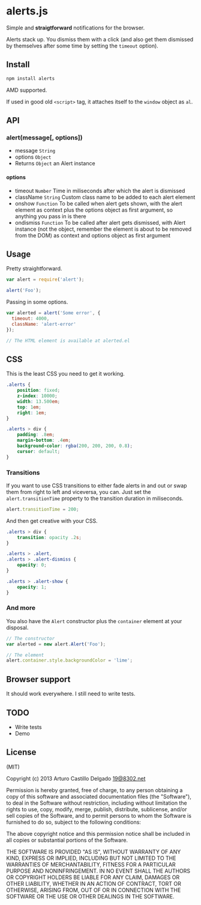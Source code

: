 # alerts.js

Simple and **straigtforward** notifications for the browser.

Alerts stack up. You dismiss them with a click (and also get them dismissed by themselves after some time by setting the `timeout` option). 

## Install

```bash
npm install alerts
```

AMD supported.

If used in good old `<script>` tag, it attaches itself to the `window` object as `al`.

## API

### alert(message[, options])

- message `String`
- options `Object`
- Returns `Object` an Alert instance

#### options

- timeout `Number` Time in miliseconds after which the alert is dismissed
- className `String` Custom class name to be added to each alert element
- onshow `Function` To be called when alert gets shown, with the alert element as context plus the options object as first argument, so anything you pass in is there
- ondismiss `Function` To be called after alert gets dismissed, with Alert instance (not the object, remember the element is about to be removed from the DOM) as context and options object as first argument

## Usage

Pretty straightforward.

```js
var alert = require('alert');

alert('Foo');
```

Passing in some options.

```js
var alerted = alert('Some error', {
  timeout: 4000,
  className: 'alert-error'
});

// The HTML element is available at alerted.el
```

## CSS

This is the least CSS you need to get it working.

```css
.alerts {
	position: fixed;
	z-index: 10000;
	width: 13.500em;
	top: 1em;
	right: 1em;
}

.alerts > div {
	padding: .8em;
	margin-bottom: .4em;
	background-color: rgba(200, 200, 200, 0.8);
	cursor: default;
}
```

### Transitions

If you want to use CSS transitions to either fade alerts in and out or swap them from right to left and viceversa, you can. Just set the `alert.transitionTime` property to the transition duration in miliseconds.

```js
alert.transitionTime = 200;
```

And then get creative with your CSS.

```css
.alerts > div {
	transition: opacity .2s;
}

.alerts > .alert,
.alerts > .alert-dismiss {
	opacity: 0;
}

.alerts > .alert-show {
	opacity: 1;
}
```

### And more

You also have the `Alert` constructor plus the `container` element at your disposal.

```js
// The constructor
var alerted = new alert.Alert('Foo');

// The element
alert.container.style.backgroundColor = 'lime';
```

## Browser support

It should work everywhere. I still need to write tests.

## TODO

- Write tests
- Demo

## License

(MIT)

Copyright (c) 2013 Arturo Castillo Delgado <19@8302.net>

Permission is hereby granted, free of charge, to any person obtaining a copy of
this software and associated documentation files (the "Software"), to deal in
the Software without restriction, including without limitation the rights to
use, copy, modify, merge, publish, distribute, sublicense, and/or sell copies of
the Software, and to permit persons to whom the Software is furnished to do so,
subject to the following conditions:

The above copyright notice and this permission notice shall be included in all
copies or substantial portions of the Software.

THE SOFTWARE IS PROVIDED "AS IS", WITHOUT WARRANTY OF ANY KIND, EXPRESS OR
IMPLIED, INCLUDING BUT NOT LIMITED TO THE WARRANTIES OF MERCHANTABILITY, FITNESS
FOR A PARTICULAR PURPOSE AND NONINFRINGEMENT. IN NO EVENT SHALL THE AUTHORS OR
COPYRIGHT HOLDERS BE LIABLE FOR ANY CLAIM, DAMAGES OR OTHER LIABILITY, WHETHER
IN AN ACTION OF CONTRACT, TORT OR OTHERWISE, ARISING FROM, OUT OF OR IN
CONNECTION WITH THE SOFTWARE OR THE USE OR OTHER DEALINGS IN THE SOFTWARE.